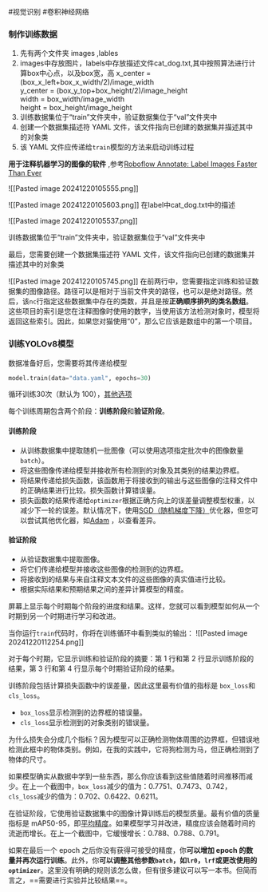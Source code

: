 #视觉识别 #卷积神经网络


### 制作训练数据


1. 先有两个文件夹 images ,lables 
2. images中存放图片，labels中存放描述文件cat_dog.txt,其中按照算法进行计算box中心点，以及box宽，高
   x_center = (box_x_left+box_x_width/2)/image_width  
	y_center = (box_y_top+box_height/2)/image_height  
	width = box_width/image_width  
	height = box_height/image_height
3. 训练数据集位于“train”文件夹中，验证数据集位于“val”文件夹中
4. 创建一个数据集描述符 YAML 文件，该文件指向已创建的数据集并描述其中的对象类
5. 该 YAML 文件应传递给`train`模型的方法来启动训练过程

**用于注释机器学习的图像的软件** ,参考[Roboflow Annotate: Label Images Faster Than Ever](https://roboflow.com/annotate)


![[Pasted image 20241220105555.png]]

![[Pasted image 20241220105603.png]] 
在label中cat_dog.txt中的描述




![[Pasted image 20241220105537.png]]

训练数据集位于“train”文件夹中，验证数据集位于“val”文件夹中



最后，您需要创建一个数据集描述符 YAML 文件，该文件指向已创建的数据集并描述其中的对象类

![[Pasted image 20241220105745.png]]
在前两行中，您需要指定训练和验证数据集的图像路径。路径可以是相对于当前文件夹的路径，也可以是绝对路径。然后，该`nc`行指定这些数据集中存在的类数，并且是按**正确顺序排列的类名数组**。这些项目的索引是您在注释图像时使用的数字，当使用该方法检测对象时，模型将返回这些索引。因此，如果您对猫使用“0”，那么它应该是数组中的第一个项目。 


### 训练YOLOv8模型

数据准备好后，您需要将其传递给模型
```python
model.train(data="data.yaml", epochs=30)
```

循环训练30次（默认为 100），[其他选项](https://docs.ultralytics.com/zh/modes/train/#arguments)

每个训练周期包含两个阶段：**训练阶段**和**验证阶段**。

#### 训练阶段
- 从训练数据集中提取随机一批图像（可以使用选项指定批次中的图像数量`batch`）。
- 将这些图像传递给模型并接收所有检测到的对象及其类别的结果边界框。
- 将结果传递给损失函数，该函数用于将接收到的输出与这些图像的注释文件中的正确结果进行比较。损失函数计算错误量。
- 损失函数的结果传递给`optimizer`根据正确方向上的误差量调整模型权重，以减少下一轮的误差。默认情况下，使用[SGD（随机梯度下降）](https://towardsdatascience.com/stochastic-gradient-descent-clearly-explained-53d239905d31)优化器，但您可以尝试其他优化器，如[Adam](https://www.linkedin.com/pulse/understanding-adam-optimizer-gradient-descent-evan-dunbar/) ，以查看差异。
#### 验证阶段
- 从验证数据集中提取图像。
- 将它们传递给模型并接收这些图像的检测到的边界框。
- 将接收到的结果与来自注释文本文件的这些图像的真实值进行比较。
- 根据实际结果和预期结果之间的差异计算模型的精度。

屏幕上显示每个时期每个阶段的进度和结果。这样，您就可以看到模型如何从一个时期到另一个时期进行学习和改进。

当你运行`train`代码时，你将在训练循环中看到类似的输出：
![[Pasted image 20241220112254.png]]

对于每个时期，它显示训练和验证阶段的摘要：第 1 行和第 2 行显示训练阶段的结果，第 3 行和第 4 行显示每个时期验证阶段的结果。

训练阶段包括计算损失函数中的误差量，因此这里最有价值的指标是 `box_loss`和`cls_loss`。

- `box_loss`显示检测到的边界框的错误量。
- `cls_loss`显示检测到的对象类别的错误量。

为什么损失会分成几个指标？因为模型可以正确检测物体周围的边界框，但错误地检测此框中的物体类别。例如，在我的实践中，它将狗检测为马，但正确检测到了物体的尺寸。

如果模型确实从数据中学到一些东西，那么你应该看到这些值随着时间推移而减少。在上一个截图中，`box_loss`减少的值为：0.7751、0.7473、0.742，`cls_loss`减少的值为：0.702、0.6422、0.6211。

在验证阶段，它使用验证数据集中的图像计算训练后的模型质量。最有价值的质量指标是 mAP50-95，即[平均精度](https://www.v7labs.com/blog/mean-average-precision)。如果模型学习并改进，精度应该会随着时间的流逝而增长。在上一个截图中，它缓慢增长：0.788、0.788、0.791。

如果在最后一个 epoch 之后你没有获得可接受的精度，你**可以增加 epoch 的数量并再次运行训练**。此外，你**可以调整其他参数`batch`，如`lr0`，`lrf`或更改使用的`optimizer`**。这里没有明确的规则该怎么做，但有很多建议可以写一本书。但简而言之，==需要进行实验并比较结果==。









